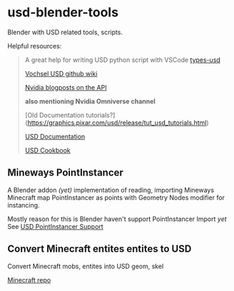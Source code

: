 # usd-blender-tools
Blender with USD related tools, scripts.

Helpful resources:

> A great help for writing USD python script with VSCode
> [types-usd](https://pypi.org/project/types-usd)
> 
> [Vochsel USD github wiki](https://github.com/Vochsel/vochsel_wiki/blob/master/usd.md)
> 
> [Nvidia blogposts on the API](https://developer.nvidia.com/usd/tutorials)
> 
> **also mentioning Nvidia Omniverse channel**
>
> [Old Documentation tutorials?] (https://graphics.pixar.com/usd/release/tut_usd_tutorials.html)
> 
> [USD Documentation](https://openusd.org/release/api/index.html)
> 
> [USD Cookbook](https://github.com/ColinKennedy/USD-Cookbook)
>

## Mineways PointInstancer
A Blender addon *(yet)* implementation of reading, importing Mineways Minecraft map PointInstancer as points with Geometry Nodes modifier for instancing.

Mostly reason for this is Blender haven't support PointInstancer Import *yet*
See [USD PointInstancer Support](https://projects.blender.org/blender/blender/issues/96747#issuecomment-1023039)

## Convert Minecraft entites entites to USD

Convert Minecraft mobs, entites into USD geom, skel

[Minecraft repo](https://github.com/Mojang/bedrock-samples)
